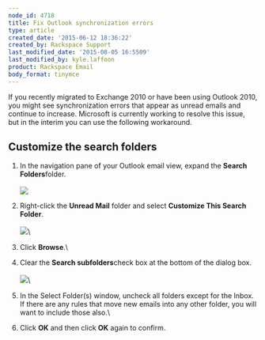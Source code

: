 ```yaml
---
node_id: 4718
title: Fix Outlook synchronization errors
type: article
created_date: '2015-06-12 18:36:22'
created_by: Rackspace Support
last_modified_date: '2015-08-05 16:5509'
last_modified_by: kyle.laffoon
product: Rackspace Email
body_format: tinymce
---
```


If you recently migrated to Exchange 2010 or have been using Outlook
2010, you might see synchronization errors that appear as unread emails
and continue to increase. Microsoft is currently working to resolve this
issue, but in the interim you can use the following workaround.

Customize the search folders
----------------------------

1.  In the navigation pane of your Outlook email view, expand
    the **Search Folders**folder.\
     \
     ![](/knowledge_center/sites/default/files/field/image/1_55.png)
2.  Right-click the **Unread Mail** folder and select **Customize This
    Search Folder**.\
     \
     ![](/knowledge_center/sites/default/files/field/image/2_52.png)\
      
3.  Click **Browse**.\
      
4.  Clear the **Search subfolders**check box at the bottom of the dialog
    box.\
     \
     ![](/knowledge_center/sites/default/files/field/image/3a.png)\
      
5.  In the Select Folder(s) window, uncheck all folders except for the
    Inbox. If there are any rules that move new emails into any other
    folder, you will want to include those also.\
      
6.  Click **OK** and then click **OK** again to confirm.


